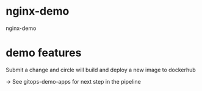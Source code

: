 # nginx-demo
nginx-demo


# demo features

Submit a change and circle will build and deploy a new image to dockerhub

-> See gitops-demo-apps for next step in the pipeline